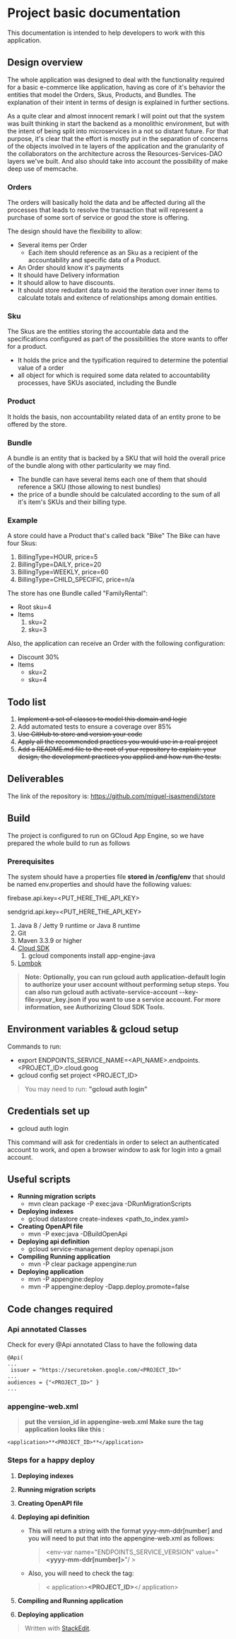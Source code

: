 # Project  basic documentation
This documentation is intended to help developers to work with this application.

## Design overview
The whole application was designed to deal with the functionality required for a basic e-commerce like application, having as core of it's behavior the entities that model the Orders, Skus, Products, and Bundles. The explanation of their intent in terms of design is explained in further sections.

As a  quite clear and almost innocent remark I will point out that the system was built thinking in start the backend as a monolithic environment, but with the intent of being split into microservices in a not so distant future. For that purpose, it's clear that the  effort is mostly put in the separation of concerns of the objects involved in te layers of the application and the granularity of the collaborators on the architecture across the Resources-Services-DAO layers we've built. And also should take into account the possibility of make deep use of memcache.

### Orders
The orders will basically hold the data and be affected during all the processes that leads to resolve the transaction that will represent a purchase of some sort of service or good the store is offering.

The design should have the flexibility to allow:
* Several items per Order
    * Each item should reference as an Sku as a recipient of the accountability and specific data of a Product.
* An Order should know it's payments
* It should have Delivery information
* It should allow to have discounts.
* It should store redudant data to avoid the iteration over inner items to calculate totals and exitence of relationships among domain entities.
### Sku
The Skus are the entities storing the accountable data and the specifications configured as part of the possibilities the store wants to offer for a product.

* It holds the price and the typification required to determine the potential value of a order
* all object for which is required some data related to accountability processes, have SKUs asociated, including the Bundle
### Product
It holds the basis, non accountability related data of an entity prone to be offered by the store.
### Bundle
A bundle is an entity that is backed by a SKU that will hold the overall price of the bundle along with other particularity we may find.
* The bundle can have several items each one of them that should reference a SKU (those allowing to nest bundles)
* the price of a bundle should be calculated according to the sum of all it's item's SKUs and their billing type.

### Example
A store could have a Product that's called back "Bike"
The Bike can have four Skus:
1. BillingType=HOUR, price=5
2. BillingType=DAILY, price=20
3. BillingType=WEEKLY, price=60
4. BillingType=CHILD_SPECIFIC, price=n/a

The store has one Bundle called "FamilyRental":
* Root sku=4
* Items
    1. sku=2
    2. sku=3

Also, the application can receive an Order with the following configuration:
* Discount 30%
* Items
    * sku=2
    * sku=4

## Todo list
1. ~~Implement a set of classes to model this domain and logic~~
2. Add automated tests to ensure a coverage over 85%
3. ~~Use GitHub to store and version your code~~
4. ~~Apply all the recommended practices you would use in a real project~~
5. ~~Add a README.md file to the root of your repository to explain: your design, the development practices you applied and how run the tests.~~

## Deliverables
The link of the repository is:
https://github.com/miguel-isasmendi/store

## Build
The project is configured to run on GCloud App Engine, so we have prepared the whole build to run as follows
### Prerequisites
The system should have a properties file **stored in /config/env** that should be named env.properties and should have the following values:

firebase.api.key=<PUT_HERE_THE_API_KEY>

sendgrid.api.key=<PUT_HERE_THE_API_KEY>

1. Java 8 / Jetty 9 runtime or Java 8 runtime
2. Git
3. Maven 3.3.9 or higher
4.  [Cloud SDK](https://cloud.google.com/sdk/docs/)
	1. gcloud components install app-engine-java
5. [Lombok](https://projectlombok.org/download)

> **Note: Optionally, you can run gcloud auth application-default login to authorize your user account without performing setup steps. You can  also run gcloud auth activate-service-account --key-file=your_key.json if you want to use a service account. For more information, see Authorizing Cloud SDK Tools.**

## Environment variables & gcloud setup
Commands to run:

* export ENDPOINTS_SERVICE_NAME=<API_NAME>.endpoints.<PROJECT_ID>.cloud.goog
* gcloud config set project <PROJECT_ID>
> You may need to run: **"gcloud auth login"**

## Credentials set up

* gcloud auth login

This command will ask for credentials in order to select an authenticated account to work, and open a browser window to ask for login into a gmail account.

## Useful scripts
* **Running migration scripts**
	* mvn clean package -P<profile> exec:java -DRunMigrationScripts
* **Deploying indexes**
	* gcloud datastore create-indexes <path_to_index.yaml>
* **Creating OpenAPI file**
	* mvn -P<profile> exec:java -DBuildOpenApi 
* **Deploying api definition**
	* gcloud service-management deploy openapi.json
 * **Compiling Running application**
	* mvn -P<profile> clear package appengine:run
* **Deploying application**
	* mvn -P<profile> appengine:deploy
	* mvn  -P<profile> appengine:deploy -Dapp.deploy.promote=false

## Code changes required

### Api annotated Classes
Check for every @Api annotated Class to have the following data

    @Api(
    ...
     issuer = "https://securetoken.google.com/<PROJECT_ID>"
    ...
    audiences = {"<PROJECT_ID>" }
    ...

### appengine-web.xml
> **put the version_id in appengine-web.xml
Make sure the tag application looks like this :**

    <application>**<PROJECT_ID>**</application>

### Steps for a happy deploy
1. **Deploying indexes**
2. **Running migration scripts**
3. **Creating OpenAPI file**
4. **Deploying api definition**
	* This will return a string with the format yyyy-mm-ddr[number] and you will need to put that into the appengine-web.xml as follows:

		> <env-var name="ENDPOINTS_SERVICE_VERSION" value="**<yyyy-mm-ddr[number]>**"/  >
	* Also, you will need to check the tag:
		> < application>**<PROJECT_ID>**</ application>

5. **Compiling and Running application**
6. **Deploying application**

> Written with [StackEdit](https://stackedit.io/).
